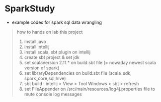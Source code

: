 # SparkStudy

- example codes for spark sql data wrangling

> how to hands on lab this project
> 1. install java
> 2. install intellij
> 3. install scala, sbt plugin on intellij
> 4. create sbt project & set jdk
> 5. set scalaVersion 2.11.* on build.sbt file (= nowaday newest scala version of spark)
> 6. set libraryDependencies on build.sbt file (scala_sdk, spark_core,sql,hive)
> 7. sbt build : intellij > View > Tool Windows > sbt > refresh
> 8. set FileAppender on /src/main/resources/log4j.properties file to mute console log messages
